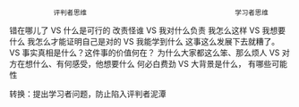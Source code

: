                评判者思维                                     学习者思维
错在哪儿了                                   VS   什么是可行的
改责怪谁                                       VS   我对什么负责
我怎么这样                                   VS   我想要什么
我怎么才能证明自己是对的         VS   我能学到什么
这事这么发展下去就糟了。         VS   事实真相是什么？这件事的价值何在？
为什么大家都这么笨、那么烦人  VS   对方在想什么、有何感受，他想要什么
何必白费劲                                   VS   大背景是什么， 有哪些可能性


转换：提出学习者问题，防止陷入评判者泥潭
